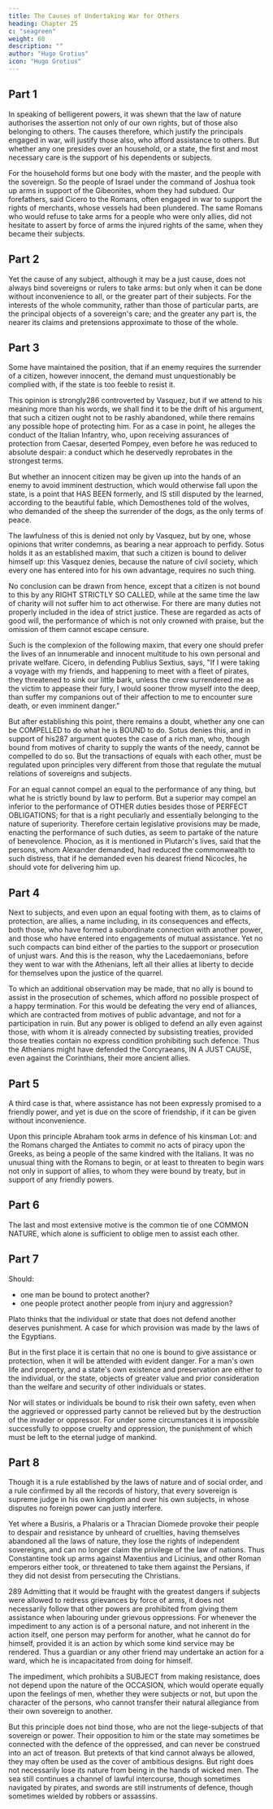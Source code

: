 ```yaml
---
title: The Causes of Undertaking War for Others
heading: Chapter 25
c: "seagreen"
weight: 60
description: ""
author: "Hugo Grotius"
icon: "Hugo Grotius"
---
```



<!-- Sovereigns may engage in war to support the rights of their subjects—Whether an innocent subject can be delivered up to an enemy to avoid danger—Wars justly undertaken in support of confederates upon equal, or unequal terms—For friends—For any men—Omission of this duty not blamable, from motives of self-preservation—Whether war may be justly undertaken in defence of another's subjects, explained by distinctions. -->


## Part 1

In speaking of belligerent powers, it was shewn that the law of nature authorises the assertion not only of our own rights, but of those also belonging to others. The causes therefore, which justify the principals engaged in war, will justify those also, who afford assistance to others. But whether any one presides over an household, or a state, the first and most necessary care is the support of his dependents or subjects. 

For the household forms but one body with the master, and the people with the sovereign. So the people of Israel under the command of Joshua took up arms in support of the Gibeonites, whom they had subdued. Our forefathers, said Cicero to the Romans, often engaged in war to support the rights of merchants, whose vessels had been plundered. The same Romans who would refuse to take arms for a people who were only allies, did not hesitate to assert by force of arms the injured rights of the same, when they became their subjects.


## Part 2

Yet the cause of any subject, although it may be a just cause, does not always bind sovereigns or rulers to take arms: but only when it can be done without inconvenience to all, or the greater part of their subjects. For the interests of the whole community, rather than those of particular parts, are the principal objects of a sovereign's care; and the greater any part is, the nearer its claims and pretensions approximate to those of the whole.


## Part 3

Some have maintained the position, that if an enemy requires the surrender of a citizen, however innocent, the demand must unquestionably be complied with, if the state is too feeble to resist it. 

This opinion is strongly286 controverted by Vasquez, but if we attend to his meaning more than his words, we shall find it to be the drift of his argument, that such a citizen ought not to be rashly abandoned, while there remains any possible hope of protecting him. For as a case in point, he alleges the conduct of the Italian Infantry, who, upon receiving assurances of protection from Caesar, deserted Pompey, even before he was reduced to absolute despair: a conduct which he deservedly reprobates in the strongest terms.

But whether an innocent citizen may be given up into the hands of an enemy to avoid imminent destruction, which would otherwise fall upon the state, is a point that HAS BEEN formerly, and IS still disputed by the learned, according to the beautiful fable, which Demosthenes told of the wolves, who demanded of the sheep the surrender of the dogs, as the only terms of peace. 

The lawfulness of this is denied not only by Vasquez, but by one, whose opinions that writer condemns, as bearing a near approach to perfidy. Sotus holds it as an established maxim, that such a citizen is bound to deliver himself up: this Vasquez denies, because the nature of civil society, which every one has entered into for his own advantage, requires no such thing.

No conclusion can be drawn from hence, except that a citizen is not bound to this by any RIGHT STRICTLY SO CALLED, while at the same time the law of charity will not suffer him to act otherwise. For there are many duties not properly included in the idea of strict justice. These are regarded as acts of good will, the performance of which is not only crowned with praise, but the omission of them cannot escape censure.

Such is the complexion of the following maxim, that every one should prefer the lives of an innumerable and innocent multitude to his own personal and private welfare. Cicero, in defending Publius Sextius, says, "If I were taking a voyage with my friends, and happening to meet with a fleet of pirates, they threatened to sink our little bark, unless the crew surrendered me as the victim to appease their fury, I would sooner throw myself into the deep, than suffer my companions out of their affection to me to encounter sure death, or even imminent danger."

But after establishing this point, there remains a doubt, whether any one can be COMPELLED to do what he is BOUND to do. Sotus denies this, and in support of his287 argument quotes the case of a rich man, who, though bound from motives of charity to supply the wants of the needy, cannot be compelled to do so. But the transactions of equals with each other, must be regulated upon principles very different from those that regulate the mutual relations of sovereigns and subjects.

For an equal cannot compel an equal to the performance of any thing, but what he is strictly bound by law to perform. But a superior may compel an inferior to the performance of OTHER duties besides those of PERFECT OBLIGATIONS; for that is a right peculiarly and essentially belonging to the nature of superiority. Therefore certain legislative provisions may be made, enacting the performance of such duties, as seem to partake of the nature of benevolence. Phocion, as it is mentioned in Plutarch's lives, said that the persons, whom Alexander demanded, had reduced the commonwealth to such distress, that if he demanded even his dearest friend Nicocles, he should vote for delivering him up.


## Part 4

Next to subjects, and even upon an equal footing with them, as to claims of protection, are allies, a name including, in its consequences and effects, both those, who have formed a subordinate connection with another power, and those who have entered into engagements of mutual assistance. Yet no such compacts can bind either of the parties to the support or prosecution of unjust wars. And this is the reason, why the Lacedaemonians, before they went to war with the Athenians, left all their allies at liberty to decide for themselves upon the justice of the quarrel.

To which an additional observation may be made, that no ally is bound to assist in the prosecution of schemes, which afford no possible prospect of a happy termination. For this would be defeating the very end of alliances, which are contracted from motives of public advantage, and not for a participation in ruin. But any power is obliged to defend an ally even against those, with whom it is already connected by subsisting treaties, provided those treaties contain no express condition prohibiting such defence. Thus the Athenians might have defended the Corcyraeans, IN A JUST CAUSE, even against the Corinthians, their more ancient allies.


## Part 5

A third case is that, where assistance has not been expressly promised to a friendly power, and yet is due on the score of friendship, if it can be given without inconvenience.

Upon this principle Abraham took arms in defence of his kinsman Lot: and the Romans charged the Antiates to commit no acts of piracy upon the Greeks, as being a people of the same kindred with the Italians. It was no unusual thing with the Romans to begin, or at least to threaten to begin wars not only in support of allies, to whom they were bound by treaty, but in support of any friendly powers.


## Part 6

The last and most extensive motive is the common tie of one COMMON NATURE, which alone is sufficient to oblige men to assist each other.



## Part 7

Should:
- one man be bound to protect another? 
- one people protect another people from injury and aggression?

Plato thinks that the individual or state that does not defend another deserves punishment. A case for which provision was made by the laws of the Egyptians.

But in the first place it is certain that no one is bound to give assistance or protection, when it will be attended with evident danger. For a man's own life and property, and a state's own existence and preservation are either to the individual, or the state, objects of greater value and prior consideration than the welfare and security of other individuals or states.

Nor will states or individuals be bound to risk their own safety, even when the aggrieved or oppressed party cannot be relieved but by the destruction of the invader or oppressor. For under some circumstances it is impossible successfully to oppose cruelty and oppression, the punishment of which must be left to the eternal judge of mankind.


## Part 8

Though it is a rule established by the laws of nature and of social order, and a rule confirmed by all the records of history, that every sovereign is supreme judge in his own kingdom and over his own subjects, in whose disputes no foreign power can justly interfere. 

Yet where a Busiris, a Phalaris or a Thracian Diomede provoke their people to despair and resistance by unheard of cruelties, having themselves abandoned all the laws of nature, they lose the rights of independent sovereigns, and can no longer claim the privilege of the law of nations. Thus Constantine took up arms against Maxentius and Licinius, and other Roman emperors either took, or threatened to take them against the Persians, if they did not desist from persecuting the Christians.

289 Admitting that it would be fraught with the greatest dangers if subjects were allowed to redress grievances by force of arms, it does not necessarily follow that other powers are prohibited from giving them assistance when labouring under grievous oppressions. For whenever the impediment to any action is of a personal nature, and not inherent in the action itself, one person may perform for another, what he cannot do for himself, provided it is an action by which some kind service may be rendered. Thus a guardian or any other friend may undertake an action for a ward, which he is incapacitated from doing for himself.

The impediment, which prohibits a SUBJECT from making resistance, does not depend upon the nature of the OCCASION, which would operate equally upon the feelings of men, whether they were subjects or not, but upon the character of the persons, who cannot transfer their natural allegiance from their own sovereign to another. 

But this principle does not bind those, who are not the liege-subjects of that sovereign or power. Their opposition to him or the state may sometimes be connected with the defence of the oppressed, and can never be construed into an act of treason. But pretexts of that kind cannot always be allowed, they may often be used as the cover of ambitious designs. But right does not necessarily lose its nature from being in the hands of wicked men. The sea still continues a channel of lawful intercourse, though sometimes navigated by pirates, and swords are still instruments of defence, though sometimes wielded by robbers or assassins.


